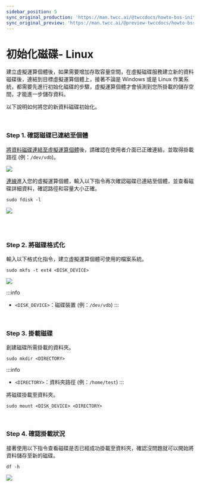 ```yaml
---
sidebar_position: 5
sync_original_production: 'https://man.twcc.ai/@twccdocs/howto-bss-init-vol-linux-zh' 
sync_original_preview: 'https://man.twcc.ai/@preview-twccdocs/howto-bss-init-vol-linux-zh' 
---
```


# 初始化磁碟- Linux


建立虛擬運算個體後，如果需要增加存取容量空間，在虛擬磁碟服務建立新的資料磁碟後，連結到目標虛擬運算個體上，接著不論是 Windows 或是 Linux 作業系統，都需要先進行初始化磁碟的步驟，虛擬運算個體才會偵測到您所掛載的儲存空間，才能進一步儲存資料。

以下說明如何將您的新資料磁碟初始化。

<br/>


### Step 1. 確認磁碟已連結至個體

[將資料磁碟連結至虛擬運算個體](../user-guides/storage/view-attach-delete-disks.md#連結至虛擬運算個體)後，請確認在使用者介面已正確連結，並取得掛載路徑 (例：`/dev/vdb`)。

![](https://cos.twcc.ai/SYS-MANUAL/uploads/upload_fa75bdb78bc52059698a1e40d540a0da.png)

[連線](../user-guides/connecting/linux/from-windows.md)進入您的虛擬運算個體，輸入以下指令再次確認磁碟已連結至個體，並查看磁碟詳細資料，確認路徑和容量大小正確。

```
sudo fdisk -l
```

![](https://cos.twcc.ai/SYS-MANUAL/uploads/upload_7b5f531fee70ec8c47ecedb5d9891798.png)

<br/>

<br/>


### Step 2. 將磁碟格式化

輸入以下格式化指令，建立虛擬運算個體可使用的檔案系統。

```
sudo mkfs -t ext4 <DISK_DEVICE>
```

![](https://cos.twcc.ai/SYS-MANUAL/uploads/upload_1a9c1acc4676602937a5e9860d24f8e9.png)


:::info
- `<DISK_DEVICE>`：磁碟裝置 (例：`/dev/vdb`)
:::

<br/>


### Step 3. 掛載磁碟

創建磁碟所需掛載的資料夾。

```
sudo mkdir <DIRECTORY>
```

:::info
- `<DIRECTORY>`：資料夾路徑 (例：`/home/test`)
:::

將磁碟掛載至資料夾。

```
sudo mount <DISK_DEVICE> <DIRECTORY>
```

<br/>


### Step 4. 確認掛載狀況

接著使用以下指令查看磁碟是否已經成功掛載至資料夾，確認沒問題就可以開始將資料儲存至新的磁碟。

```
df -h
```

![](https://cos.twcc.ai/SYS-MANUAL/uploads/upload_be2f438e28adc36c6c8952a3384044a0.png)